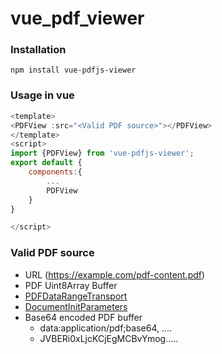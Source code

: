 # vue_pdf_viewer
### Installation
```
npm install vue-pdfjs-viewer
```
### Usage in vue
```js
<template>
<PDFView :src="<Valid PDF source>"></PDFView>
</template>
<script>
import {PDFView} from 'vue-pdfjs-viewer';
export default {
    components:{
        ...
        PDFView
    }
}

</script>
```

### Valid PDF source 
* URL (https://example.com/pdf-content.pdf)
* PDF Uint8Array Buffer
* [PDFDataRangeTransport](https://mozilla.github.io/pdf.js/api/draft/PDFDataRangeTransport.html)
* [DocumentInitParameters](https://mozilla.github.io/pdf.js/api/draft/global.html#DocumentInitParameters)
* Base64 encoded PDF buffer 
    * data:application/pdf;base64, ....
    * JVBERi0xLjcKCjEgMCBvYmog.....